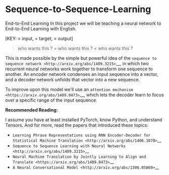 # Sequence-to-Sequence-Learning
End-to-End Learning
In this project we will be teaching a neural network to End-to-End Learning with English.

[KEY: > input, = target, < output]
> who wants this ?
= who wants this ?
< who wants this ?

This is made possible by the simple but powerful idea of the `sequence to sequence network <http://arxiv.org/abs/1409.3215>`__, in which two recurrent neural networks work together to transform one sequence to another. An encoder network condenses an input sequence into a vector, and a decoder network unfolds that vector into a new sequence.

To improve upon this model we'll use an `attention mechanism <https://arxiv.org/abs/1409.0473>`__, which lets the decoder learn to focus over a specific range of the input sequence.

**Recommended Reading:**

I assume you have at least installed PyTorch, know Python, and
understand Tensors.
And for more, read the papers that introduced these topics:
-  `Learning Phrase Representations using RNN Encoder-Decoder for
   Statistical Machine Translation <http://arxiv.org/abs/1406.1078>`__
-  `Sequence to Sequence Learning with Neural
   Networks <http://arxiv.org/abs/1409.3215>`__
-  `Neural Machine Translation by Jointly Learning to Align and
   Translate <https://arxiv.org/abs/1409.0473>`__
-  `A Neural Conversational Model <http://arxiv.org/abs/1506.05869>`__
